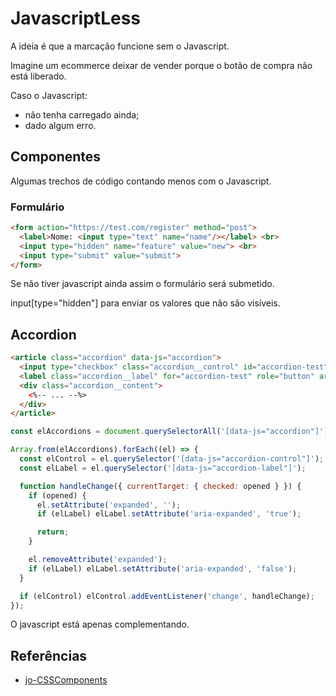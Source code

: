 # JavascriptLess

A ideia é que a marcação funcione sem o Javascript.

Imagine um ecommerce deixar de vender porque o botão de compra não está liberado.

Caso o Javascript:
- não tenha carregado ainda;
- dado algum erro.

## Componentes

Algumas trechos de código contando menos com o Javascript.

### Formulário

```html
<form action="https://test.com/register" method="post"> 
  <label>Nome: <input type="text" name="name"/></label> <br>
  <input type="hidden" name="feature" value="new"> <br>
  <input type="submit" value="submit">
</form>
```

Se não tiver javascript ainda assim o formulário será submetido.

input[type="hidden"] para enviar os valores que não são visíveis.

## Accordion

``` html
<article class="accordion" data-js="accordion">
  <input type="checkbox" class="accordion__control" id="accordion-test" data-js="accordion-control" hidden>
  <label class="accordion__label" for="accordion-test" role="button" aria-expanded="false" data-js="accordion-label">accordion label</label>
  <div class="accordion__content">
    <%-- ... --%>
  </div>
</article>
```

```javascript
const elAccordions = document.querySelectorAll('[data-js="accordion"]');

Array.from(elAccordions).forEach((el) => {
  const elControl = el.querySelector('[data-js="accordion-control"]');
  const elLabel = el.querySelector('[data-js="accordion-label"]');

  function handleChange({ currentTarget: { checked: opened } }) {
    if (opened) {
      el.setAttribute('expanded', '');
      if (elLabel) elLabel.setAttribute('aria-expanded', 'true');

      return;
    }

    el.removeAttribute('expanded');
    if (elLabel) elLabel.setAttribute('aria-expanded', 'false');
  }

  if (elControl) elControl.addEventListener('change', handleChange);
});
```

O javascript está apenas complementando.

## Referências

- [jo-CSSComponents](https://github.com/jomarcardoso/jo-CSSComponents)

